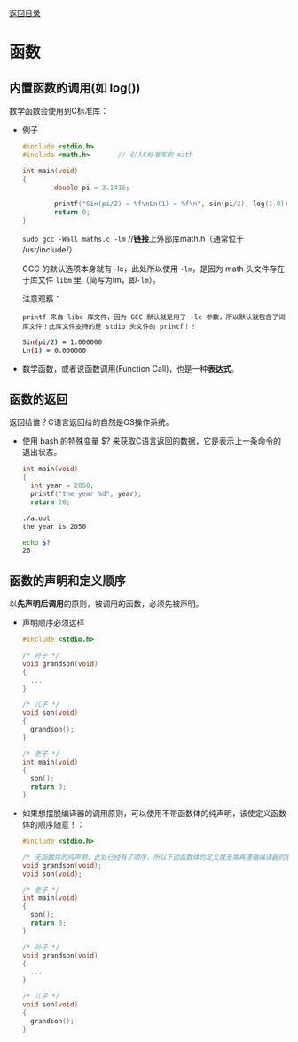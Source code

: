 [返回目录](/README.md)

函数
===========================


内置函数的调用(如 log())
----------

数学函数会使用到C标准库：
  
  - 例子
    
    ```c
    #include <stdio.h>
    #include <math.h>       // 引入C标准库的 math

    int main(void)
    {
            double pi = 3.1416;
            
            printf("Sin(pi/2) = %f\nLn(1) = %f\n", sin(pi/2), log(1.0));
            return 0;
    }
    ```
    
    `sudo gcc -Wall maths.c -lm`        //**链接**上外部库math.h（通常位于 /usr/include/）
    
    GCC 的默认选项本身就有 -lc，此处所以使用 `-lm`，是因为 math 头文件存在于库文件 `libm` 里（简写为lm，即`-lm`）。
      
      注意观察：
        
        printf 来自 libc 库文件，因为 GCC 默认就是用了 -lc 参数，所以默认就包含了词库文件！此库文件支持的是 stdio 头文件的 printf！！
    
    ```bash
    Sin(pi/2) = 1.000000
    Ln(1) = 0.000000
    ```
    
  - 数学函数，或者说函数调用(Function Call)，也是一种**表达式**。
  
  
函数的返回
----------

返回给谁？C语言返回给的自然是OS操作系统。

  - 使用 bash 的特殊变量 $? 来获取C语言返回的数据，它是表示上一条命令的退出状态。
    
    `````C
    int main(void)
    {
      int year = 2050;
      printf("the year %d", year);
      return 26;
    `````
    
    ```bash
    ./a.out
    the year is 2050
    
    echo $?
    26
    ```

函数的声明和定义顺序
----------

以**先声明后调用**的原则，被调用的函数，必须先被声明。

  - 声明顺序必须这样
    
    `````c
    #include <stdio.h>
    
    /* 孙子 */
    void grandson(void)
    {
      ...
    }
    
    /* 儿子 */
    void son(void)
    {
      grandson();
    }
    
    /* 老子 */
    int main(void)
    {
      son();
      return 0;
    }
    `````
  
  - 如果想摆脱编译器的调用原则，可以使用不带函数体的纯声明，该使定义函数体的顺序随意！：
    
    `````c
    #include <stdio.h>
    
    /* 无函数体的纯声明，此处已经有了顺序，所以下边函数体的定义就无需再遵循编译器的顺序了。其实就是顺序在此处已定！ */
    void grandson(void);
    void son(void);
    
    /* 老子 */
    int main(void)
    {
      son();
      return 0;
    }
    
    /* 孙子 */
    void grandson(void)
    {
      ...
    }
    
    /* 儿子 */
    void son(void)
    {
      grandson();
    }
    `````
